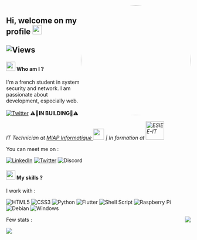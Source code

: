 <img align="right" src="https://media.giphy.com/media/84SFZf1BKgzeny1WxQ/giphy.gif" width="300px" style="border-radius:50%">

## Hi, welcome on my profile <img src="https://media.giphy.com/media/hvRJCLFzcasrR4ia7z/giphy.gif" width="25px">⠀⠀⠀⠀⠀⠀⠀⠀⠀⠀⠀  ![Views](https://komarev.com/ghpvc/?username=erwanclx&style=for-the-badge)

#### <img src="https://i.pinimg.com/originals/20/c6/09/20c609f194dde4421224b94e9d3d5c6c.gif" width="25px"> Who am I ?

I'm a french student in system security and network. I am passionate about development, especially web. <br> <br> [![Twitter](https://img.shields.io/badge/-PORTFOLIO-blueviolet?style=for-the-badge&logo=HTML5&logoColor=white)](https://erwancloux.fr)
 ⚠️🚧**IN BUILDING**🚧⚠️

<p><em>IT Technician at <a href="https://miap.fr">MIAP Informatique <img src="https://lh3.googleusercontent.com/-dziqP6nan8I/AAAAAAAAAAI/AAAAAAAAAAA/qqEez4QwPlA/s44-p-k-no-ns-nd/photo.jpg" width="30px"/></a> | In formation at <a href="https://www.esiee-it.fr/fr"><img src="https://www.esiee-it.fr/themes/custom/generic/medias/logo-esiee-it.png" alt="ESIEE-IT" width="50px"/></a></em></p>


You can meet me on :

[![LinkedIn](https://img.shields.io/badge/linkedin-%230077B5.svg?style=for-the-badge&logo=linkedin&logoColor=white)](https://www.linkedin.com/in/erwanclx/)
[![Twitter](https://img.shields.io/badge/Twitter-%231DA1F2.svg?style=for-the-badge&logo=Twitter&logoColor=white)](https://www.twitter.com/erwanclx)
![Discord](https://img.shields.io/badge/Erwan&#9839;1111-%237289DA.svg?style=for-the-badge&logo=discord&logoColor=white)

#### <img src="https://pic.vsixhub.com/f4/e5/8607133c-9ced-49bd-b817-28004ca94c7c-logo.png" width="25px"> My skills ?

I work with : 

 ![HTML5](https://img.shields.io/badge/html5-%23E34F26.svg?style=for-the-badge&logo=html5&logoColor=white) ![CSS3](https://img.shields.io/badge/css3-%231572B6.svg?style=for-the-badge&logo=css3&logoColor=white) 
![Python](https://img.shields.io/badge/python-3670A0?style=for-the-badge&logo=python&logoColor=ffdd54)    ![Flutter](https://img.shields.io/badge/Flutter-%2302569B.svg?style=for-the-badge&logo=Flutter&logoColor=white) 
![Shell Script](https://img.shields.io/badge/shell_script-%23121011.svg?style=for-the-badge&logo=gnu-bash&logoColor=white) ![Raspberry Pi](https://img.shields.io/badge/-RaspberryPi-C51A4A?style=for-the-badge&logo=Raspberry-Pi)    ![Debian](https://img.shields.io/badge/Debian-D70A53?style=for-the-badge&logo=debian&logoColor=white)  ![Windows](https://img.shields.io/badge/Windows-0078D6?style=for-the-badge&logo=windows&logoColor=white)


Few stats :
<img src="https://github-readme-stats.vercel.app/api/top-langs/?username=erwanclx&theme=buefy&exclude_repo=glpi-glassmorphismtheme" align="right"/>

<img src="https://github-readme-stats.vercel.app/api?username=erwanclx&show_icons=true&theme=buefy"/>

